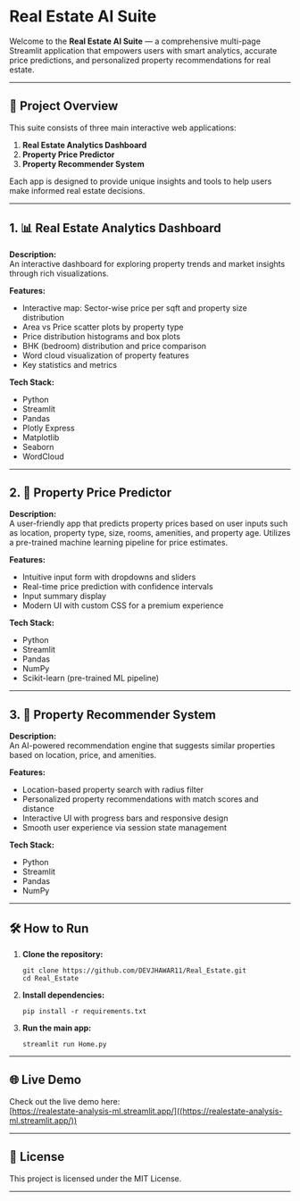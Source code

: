 # Real Estate AI Suite

Welcome to the **Real Estate AI Suite** — a comprehensive multi-page Streamlit application that empowers users with smart analytics, accurate price predictions, and personalized property recommendations for real estate.

---

## 🚀 Project Overview

This suite consists of three main interactive web applications:

1. **Real Estate Analytics Dashboard**
2. **Property Price Predictor**
3. **Property Recommender System**

Each app is designed to provide unique insights and tools to help users make informed real estate decisions.

---

## 1. 📊 Real Estate Analytics Dashboard

**Description:**  
An interactive dashboard for exploring property trends and market insights through rich visualizations.

**Features:**
- Interactive map: Sector-wise price per sqft and property size distribution
- Area vs Price scatter plots by property type
- Price distribution histograms and box plots
- BHK (bedroom) distribution and price comparison
- Word cloud visualization of property features
- Key statistics and metrics

**Tech Stack:**
- Python
- Streamlit
- Pandas
- Plotly Express
- Matplotlib
- Seaborn
- WordCloud

---

## 2. 🔮 Property Price Predictor

**Description:**  
A user-friendly app that predicts property prices based on user inputs such as location, property type, size, rooms, amenities, and property age. Utilizes a pre-trained machine learning pipeline for price estimates.

**Features:**
- Intuitive input form with dropdowns and sliders
- Real-time price prediction with confidence intervals
- Input summary display
- Modern UI with custom CSS for a premium experience

**Tech Stack:**
- Python
- Streamlit
- Pandas
- NumPy
- Scikit-learn (pre-trained ML pipeline)

---

## 3. 🤖 Property Recommender System

**Description:**  
An AI-powered recommendation engine that suggests similar properties based on location, price, and amenities.

**Features:**
- Location-based property search with radius filter
- Personalized property recommendations with match scores and distance
- Interactive UI with progress bars and responsive design
- Smooth user experience via session state management

**Tech Stack:**
- Python
- Streamlit
- Pandas
- NumPy

---

## 🛠️ How to Run

1. **Clone the repository:**
    ```
    git clone https://github.com/DEVJHAWAR11/Real_Estate.git
    cd Real_Estate
    ```
2. **Install dependencies:**
    ```
    pip install -r requirements.txt
    ```
3. **Run the main app:**
    ```
    streamlit run Home.py
    ```

---

## 🌐 Live Demo

Check out the live demo here:  
[https://realestate-analysis-ml.streamlit.app/]((https://realestate-analysis-ml.streamlit.app/))

---

## 📄 License

This project is licensed under the MIT License.

---


